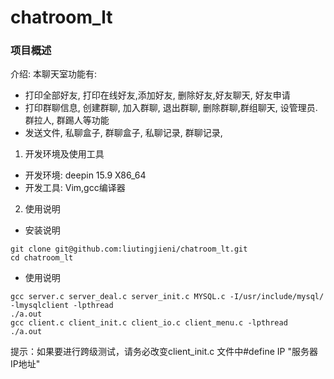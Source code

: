 # chatroom_lt
### 项目概述
介绍: 本聊天室功能有: 
- 打印全部好友, 打印在线好友,添加好友, 删除好友,好友聊天, 好友申请
- 打印群聊信息, 创建群聊, 加入群聊, 退出群聊, 删除群聊,群组聊天, 设管理员. 群拉人, 群踢人等功能
- 发送文件,
私聊盒子, 群聊盒子, 
私聊记录, 群聊记录, 
1. 开发环境及使用工具
- 开发环境: deepin 15.9 X86_64
- 开发工具: Vim,gcc编译器

2. 使用说明
- 安装说明
```
git clone git@github.com:liutingjieni/chatroom_lt.git
cd chatroom_lt
```
- 使用说明
```
gcc server.c server_deal.c server_init.c MYSQL.c -I/usr/include/mysql/ -lmysqlclient -lpthread
./a.out
gcc client.c client_init.c client_io.c client_menu.c -lpthread
./a.out
```

提示：如果要进行跨级测试，请务必改变client_init.c 文件中#define IP "服务器IP地址"
